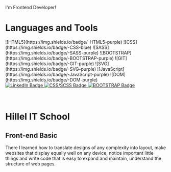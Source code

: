 I'm Frontend Developer!

<h1>Languages and Tools</h2>
![HTML5](https://img.shields.io/badge/-HTML5-purple)
![CSS](https://img.shields.io/badge/-CSS-blue)
![SASS](https://img.shields.io/badge/-SASS-purple)
![BOOTSTRAP](https://img.shields.io/badge/-BOOTSTRAP-purple)
![GIT](https://img.shields.io/badge/-GIT-purple)
![SVG](https://img.shields.io/badge/-SVG-purple)
![JavaScript](https://img.shields.io/badge/-JavaScript-purple)
![DOM](https://img.shields.io/badge/-DOM-purple)

<div id="badges">
  <a href="your-linkedin-URL">
    <img src="https://img.shields.io/badge/HTML-blue?style=for-the-badge&logo=HTML&logoColor=white" alt="LinkedIn Badge"/>
  </a>
  <a href="your-youtube-URL">
    <img src="https://img.shields.io/badge/CSS/SCSS-red?style=for-the-badge&logo=CSS&logoColor=white" alt="CSS/SCSS Badge"/>
  </a>
  <a href="your-twitter-URL">
    <img src="https://img.shields.io/badge/BOOTSTRAP-purple?style=for-the-badge&logo=BOOTSTRAP&logoColor=white" alt="BOOTSTRAP Badge"/>
  </a>
</div>

<br>
<br>
<h1>Hillel IT School</h1>
<h2>Front-end Basic</h2>
There I learned how to translate designs
of any complexity into layout, make
websites that display equally well on any
device, notice important little things and
write code that is easy to expand and
maintain, understand the structure of
web pages.
<br>
